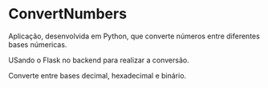 # ConvertNumbers

Aplicação, desenvolvida em Python, que converte números entre diferentes bases númericas.

USando o Flask no backend para realizar a conversão.

Converte entre bases decimal, hexadecimal e binário.
 
